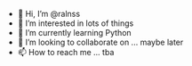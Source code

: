 - 👋 Hi, I’m @ralnss
- 👀 I’m interested in lots of things
- 🌱 I’m currently learning Python
- 💞️ I’m looking to collaborate on ... maybe later
- 📫 How to reach me ... tba

<!---
ralnss/ralnss is a ✨ special ✨ repository because its `README.md` (this file) appears on your GitHub profile.
You can click the Preview link to take a look at your changes.
--->
